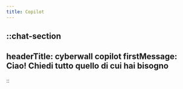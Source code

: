 ```yaml
---
title: Copilot
---
```


::chat-section
---
headerTitle: cyberwall copilot
firstMessage: Ciao! Chiedi tutto quello di cui hai bisogno
---
::